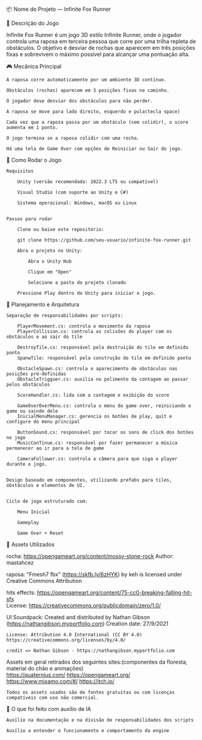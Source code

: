📦 Nome do Projeto — Infinite Fox Runner

🦊 Descrição do Jogo

Infinite Fox Runner é um jogo 3D estilo Infinite Runner, onde o jogador controla uma raposa em terceira pessoa que corre por uma trilha repleta de obstáculos. O objetivo é desviar de rochas que aparecem em três posições fixas e sobrevivem o máximo possível para alcançar uma pontuação alta.



🎮 Mecânica Principal

    A raposa corre automaticamente por um ambiente 3D contínuo.

    Obstáculos (rochas) aparecem em 3 posições fixas no caminho.

    O jogador deve desviar dos obstáculos para não perder.

    A raposa se move para lado direito, esquerdo e pula(tecla space)

    Cada vez que a raposa passa por um obstáculo (sem colidir), o score aumenta em 1 ponto.

    O jogo termina se a raposa colidir com uma rocha.

    Há uma tela de Game Over com opções de Reiniciar ou Sair do jogo.



🚀 Como Rodar o Jogo

    Requisitos

        Unity (versão recomendada: 2022.3 LTS ou compatível)

        Visual Studio (com suporte ao Unity e C#)

        Sistema operacional: Windows, macOS ou Linux


    Passos para rodar

        Clone ou baixe este repositório:

        git clone https://github.com/seu-usuario/infinite-fox-runner.git

        Abra o projeto no Unity:

            Abra o Unity Hub

            Clique em "Open"

            Selecione a pasta do projeto clonado

        Pressione Play dentro do Unity para iniciar o jogo.



🧠 Planejamento e Arquitetura

    Separação de responsabilidades por scripts:

        PlayerMovement.cs: controla o movimento da raposa
        PlayerCollision.cs: controla as colisões do player com os obstáculos e ao sair do tile

        DestroyTile.cs: responsável pela destruição do tile em definido ponto
        SpanwTile: responsável pela construção do tile em definido ponto

        ObstacleSpawn.cs: controla o aparecimento de obstáculos nas posições pré-definidas
        ObstacleTrigguer.cs: auxilia no polimento da contagem ao passar pelos obstáculos
        
        ScoreHandler.cs: lida com a contagem e exibição do score

        GameOverOverMenu.cs: controla o menu do game over, reiniciando o game ou saindo dele
        InicialMenuManager.cs: gerencia os botões de play, quit e configure do menu principal

        ButtonSound.cs: responsável por tocar os sons de click dos botões no jogo
        MusicConTinue.cs: responsável por fazer permanecer a música permanecer ao ir para a tela de game

        CameraFollower.cs: controla a câmera para que siga o player durante o jogo.

        
    Design baseado em componentes, utilizando prefabs para tiles, obstáculos e elementos de UI.


    Ciclo de jogo estruturado com:

        Menu Inicial

        Gameplay

        Game Over + Reset  



🎨 			Assets Utilizados  

rocha: https://opengameart.org/content/mossy-stone-rock  Author: mastahcez  

raposa: "Fmesh7 fbx" (https://skfb.ly/6zHYK) by keh is licensed under Creative Commons Attribution  

hits effects: 
	https://opengameart.org/content/75-cc0-breaking-falling-hit-sfx  
	License: https://creativecommons.org/publicdomain/zero/1.0/  

UI Soundpack:
	Created and distributed by Nathan Gibson (https://nathangibson.myportfolio.com)
	Creation date: 27/9/2021

	License: Attribution 4.0 International (CC BY 4.0)
	https://creativecommons.org/licenses/by/4.0/

	credit => Nathan Gibson - https://nathangibson.myportfolio.com   

Assets em geral retirados dos seguintes sites:(componentes da floresta, material do chão e animações)  
    https://quaternius.com/
    https://opengameart.org/
    https://www.mixamo.com/#/
    https://itch.io/

    Todos os assets usados são de fontes gratuitas ou com licenças compatíveis com uso não comercial.  


🤖 O que foi feito com auxílio de IA

    Auxílio na documentação e na divisão de responsabilidades dos scripts

    Auxílio a entender o funcionamento e comportamento da engine
    

